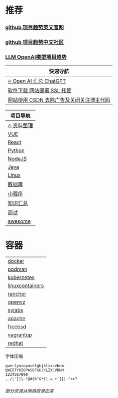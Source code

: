 # 推荐
### [github 项目趋势英文官网](https://github.com/trending)
### [github 项目趋势中文社区](https://www.githubs.cn/trending)
### [LLM OpenAI模型项目趋势](https://huggingface.co/spaces)
| 快速导航                                          |
|-----------------------------------------------|
| [🔥 Open AI 汇总 ChatGPT](./AI/README.md)       |
| [软件下载 网站部署 SSL 托管](./System/README.md)        |
| [网站使用 CSDN 去除广告及关闭关注博主代码](WebSite/WebSite.md) |

| 项目导航                                                   |
|--------------------------------------------------------|
| [🔥 资料整理](./Document/README.md)                        |
| [VUE](./VUE/README.md)                                 |
| [React](./React/README.md)                             |
| [Python](./Python/README.md)                           |
| [NodeJS](./NodeJS/README.md)                           |
| [Java](./Java/README.md)                               |
| [Linux](./Linux/README.md)                             |
| [数据库](./Database/README.md)                            |
| [小程序](./MiniAPP/README.md)                             |
| [知识汇总](./Knowledge/README.md)                          |
| [面试](./Interview/README.md)                            |
| [awesome](https://github.com/sindresorhus/awesome)     |

# 容器
|                                                                                               |
|-----------------------------------------------------------------------------------------------|
| [docker](https://www.docker.com/)                                                             |
| [podman](https://podman.io/)                                                                  |
| [kubernetes](https://kubernetes.io/)                                                          |
| [linuxcontainers](https://linuxcontainers.org/)                                               |
| [rancher](https://www.rancher.com/)                                                           |
| [openvz](https://openvz.org/)                                                                 |
| [sylabs](https://sylabs.io/singularity/)                                                      |
| [apache](https://mesos.apache.org/)                                                           |
| [freebsd](https://www.freebsd.org/)                                                           |
| [vagrantup](https://www.vagrantup.com/)                                                       |
| [redhat](https://www.redhat.com/en/technologies/cloud-computing/openshift/container-platform) |

[//]: # (https://pip.itcast.cn/home?hm-pc-dh%24bz)

字体压缩
[](https://cloudconvert.com/ttf-converter)
[]([https://cloudconvert.com/ttf-converter](https://www.fontspider.vip/#))
```text
qwertyuiopasdfghjklzxcvbnm
QWERTYUIOPASDFGHJKLZXCVBNM
1234567890
,./;'[]\~!@#$%^&*()-=_+`{}|:"<>?
```

###### 部分资源从网络收录而来
